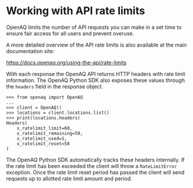 # Working with API rate limits

OpenAQ limits the number of API requests you can make in a set time to ensure
fair access for all users and prevent overuse.

A more detailed overview of the API rate limits is also available at the main
documentation site:

<https://docs.openaq.org/using-the-api/rate-limits>

With each response the OpenAQ API returns HTTP headers with rate limit
information. The OpenAQ Python SDK also exposes these values through the
`headers` field in the response object.

```pycon hl_lines="5"
>>> from openaq import OpenAQ
...
>>> client = OpenAQ()
>>> locations = client.locations.list()
>>> print(locations.headers)
Headers(
    x_ratelimit_limit=60,
    x_ratelimit_remaining=59,
    x_ratelimit_used=1,
    x_ratelimit_reset=58
)
```

The OpenAQ Python SDK automatically tracks these headers internally. If the rate
limit has been exceeded the client will throw a `RateLimitError` exception. Once
the rate limit reset period has passed the client will send requests up to
allotted rate limit amount and period.
